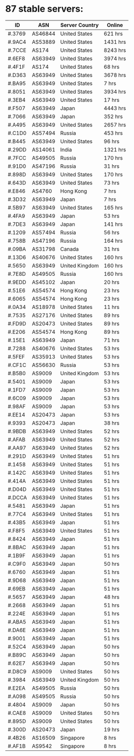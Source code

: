 # 87 stable servers:

| ID | ASN | Server Country | Online |
| ------ | ------ | ------ | ------ |
| #.3769 | AS46844 | United States | 621 hrs |
| #.9AC4 | AS53889 | United States | 1431 hrs |
| #.7CCE | AS174 | United States | 8243 hrs |
| #.6EF8 | AS63949 | United States | 3974 hrs |
| #.4F1F | AS174 | United States | 68 hrs |
| #.D363 | AS63949 | United States | 3678 hrs |
| #.BA95 | AS63949 | United States | 7 hrs |
| #.8051 | AS63949 | United States | 3934 hrs |
| #.3EB4 | AS63949 | United States | 17 hrs |
| #.F507 | AS63949 | Japan | 4443 hrs |
| #.7066 | AS63949 | Japan | 352 hrs |
| #.A495 | AS63949 | United States | 2657 hrs |
| #.C1D0 | AS57494 | Russia | 453 hrs |
| #.B445 | AS63949 | United States | 96 hrs |
| #.29DD | AS14061 | India | 1321 hrs |
| #.7FCC | AS49505 | Russia | 170 hrs |
| #.91D0 | AS47196 | Russia | 31 hrs |
| #.898D | AS63949 | United States | 170 hrs |
| #.643D | AS63949 | United States | 73 hrs |
| #.E846 | AS4760 | Hong Kong | 7 hrs |
| #.3D32 | AS63949 | Japan | 7 hrs |
| #.5B97 | AS63949 | United States | 165 hrs |
| #.4FA9 | AS63949 | Japan | 53 hrs |
| #.7DE3 | AS63949 | Japan | 141 hrs |
| #.1209 | AS57494 | Russia | 56 hrs |
| #.758B | AS47196 | Russia | 164 hrs |
| #.09BA | AS31798 | Canada | 31 hrs |
| #.13D6 | AS40676 | United States | 160 hrs |
| #.5650 | AS63949 | United Kingdom | 160 hrs |
| #.7E8D | AS49505 | Russia | 160 hrs |
| #.9EDD | AS45102 | Japan | 20 hrs |
| #.51E6 | AS54574 | Hong Kong | 23 hrs |
| #.6065 | AS54574 | Hong Kong | 23 hrs |
| #.0A34 | AS18978 | United States | 11 hrs |
| #.7535 | AS27176 | United States | 89 hrs |
| #.FD9D | AS20473 | United States | 89 hrs |
| #.E206 | AS54574 | Hong Kong | 89 hrs |
| #.15E1 | AS63949 | Japan | 71 hrs |
| #.7288 | AS40676 | United States | 53 hrs |
| #.5FEF | AS35913 | United States | 53 hrs |
| #.CF1C | AS56630 | Russia | 53 hrs |
| #.B5B0 | AS9009 | United Kingdom | 53 hrs |
| #.5401 | AS9009 | Japan | 53 hrs |
| #.1FD7 | AS9009 | Japan | 53 hrs |
| #.6C09 | AS9009 | Japan | 53 hrs |
| #.98AF | AS9009 | Japan | 53 hrs |
| #.EE14 | AS20473 | Japan | 53 hrs |
| #.9393 | AS20473 | Japan | 38 hrs |
| #.9BDB | AS63949 | United States | 52 hrs |
| #.AFAB | AS63949 | United States | 52 hrs |
| #.AA97 | AS63949 | United States | 52 hrs |
| #.291D | AS63949 | United States | 51 hrs |
| #.1458 | AS63949 | United States | 51 hrs |
| #.142C | AS63949 | United States | 51 hrs |
| #.414A | AS63949 | United States | 51 hrs |
| #.D04D | AS63949 | United States | 51 hrs |
| #.DCCA | AS63949 | United States | 51 hrs |
| #.5481 | AS63949 | Japan | 51 hrs |
| #.77C4 | AS63949 | United States | 51 hrs |
| #.43B5 | AS63949 | Japan | 51 hrs |
| #.F8F5 | AS63949 | United States | 51 hrs |
| #.8424 | AS63949 | Japan | 51 hrs |
| #.8BAC | AS63949 | Japan | 51 hrs |
| #.1B9F | AS63949 | Japan | 51 hrs |
| #.C9F0 | AS63949 | Japan | 50 hrs |
| #.6760 | AS63949 | Japan | 51 hrs |
| #.9D68 | AS63949 | Japan | 51 hrs |
| #.69EB | AS63949 | Japan | 51 hrs |
| #.5657 | AS63949 | Japan | 48 hrs |
| #.2668 | AS63949 | Japan | 51 hrs |
| #.224E | AS63949 | Japan | 51 hrs |
| #.ABA5 | AS63949 | Japan | 51 hrs |
| #.DA6E | AS63949 | Japan | 51 hrs |
| #.9001 | AS63949 | Japan | 51 hrs |
| #.52C4 | AS63949 | Japan | 50 hrs |
| #.B89C | AS63949 | Japan | 50 hrs |
| #.62E7 | AS63949 | Japan | 50 hrs |
| #.D8C9 | AS9009 | United States | 50 hrs |
| #.3984 | AS63949 | United Kingdom | 50 hrs |
| #.E2EA | AS49505 | Russia | 50 hrs |
| #.A098 | AS49505 | Russia | 50 hrs |
| #.4804 | AS9009 | Japan | 50 hrs |
| #.CAE8 | AS9009 | United States | 50 hrs |
| #.895D | AS9009 | United States | 50 hrs |
| #.300D | AS20473 | Japan | 19 hrs |
| #.4B26 | AS16509 | Singapore | 8 hrs |
| #.AF1B | AS9542 | Singapore | 8 hrs |


